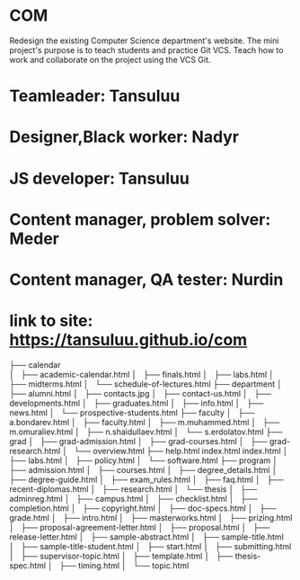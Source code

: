 # COM
Redesign the existing Computer Science department's website. The mini project's purpose is to teach students and practice Git VCS. Teach how to work and collaborate on the project using the VCS Git.
# Teamleader: Tansuluu 
# Designer,Black worker: Nadyr
# JS developer: Tansuluu
# Content manager, problem solver: Meder
# Content manager, QA tester: Nurdin
# link to site: https://tansuluu.github.io/com



├── calendar <br>
│   ├── academic-calendar.html
│   ├── finals.html
│   ├── labs.html
│   ├── midterms.html
│   └── schedule-of-lectures.html
├── department
│   ├── alumni.html
│   ├── contacts.jpg
│   ├── contact-us.html
│   ├── developments.html
│   ├── graduates.html
│   ├── info.html
│   ├── news.html
│   └── prospective-students.html
├── faculty
│   ├── a.bondarev.html
│   ├── faculty.html
│   ├── m.muhammed.html
│   ├── m.omuraliev.html
│   ├── n.shaidullaev.html
│   └── s.erdolatov.html
├── grad
│   ├── grad-admission.html
│   ├── grad-courses.html
│   ├── grad-research.html
│   └── overview.html
├── help.html
index.html
index.html
│   ├── labs.html
│   ├── policy.html
│   └── software.html
├── program
│   ├── admission.html
│   ├── courses.html
│   ├── degree_details.html
│   ├── degree-guide.html
│   ├── exam_rules.html
│   ├── faq.html
│   ├── recent-diplomas.html
│   ├── research.html
│   └── thesis
│       ├── adminreg.html
│       ├── campus.html
│       ├── checklist.html
│       ├── completion.html
│       ├── copyright.html
│       ├── doc-specs.html
│       ├── grade.html
│       ├── intro.html
│       ├── masterworks.html
│       ├── prizing.html
│       ├── proposal-agreement-letter.html
│       ├── proposal.html
│       ├── release-letter.html
│       ├── sample-abstract.html
│       ├── sample-title.html
│       ├── sample-title-student.html
│       ├── start.html
│       ├── submitting.html
│       ├── supervisor-topic.html
│       ├── template.html
│       ├── thesis-spec.html
│       ├── timing.html
│       └── topic.html

